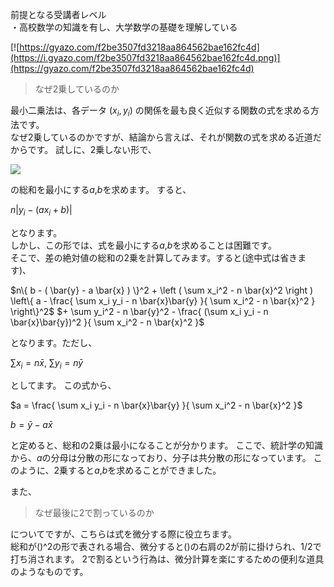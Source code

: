 前提となる受講者レベル  
・高校数学の知識を有し、大学数学の基礎を理解している

[![https://gyazo.com/f2be3507fd3218aa864562bae162fc4d](https://i.gyazo.com/f2be3507fd3218aa864562bae162fc4d.png)](https://gyazo.com/f2be3507fd3218aa864562bae162fc4d)

> なぜ2乗しているのか

最小二乗法は、各データ
$(x_i,y_i)$
の関係を最も良く近似する関数の式を求める方法です。  
なぜ2乗しているのかですが、結論から言えば、それが関数の式を求める近道だからです。
試しに、2乗しない形で、

<img src = "https://latex.codecogs.com/png.latex?$y_i&space;-&space;(ax_i&space;&plus;&space;b)$">

の総和を最小にする$a$,$b$を求めます。
すると、  

$n| y_i - (ax_i + b) |$  

となります。  
しかし、この形では、式を最小にする$a$,$b$を求めることは困難です。  
そこで、差の絶対値の総和の2乗を計算してみます。すると(途中式は省きます)、

$n\{ b - ( \bar{y} - a \bar{x} ) \}^2 + \left ( \sum x_i^2 - n \bar{x}^2 \right ) \left\{ a - \frac{ \sum x_i y_i - n \bar{x}\bar{y} }{ \sum x_i^2 - n \bar{x}^2 } \right\}^2$
$+ \sum y_i^2 - n \bar{y}^2 - \frac{ (\sum x_i y_i - n
\bar{x}\bar{y})^2 }{ \sum x_i^2 - n \bar{x}^2 }$

となります。ただし、  

$\sum x_i = n \bar{x}$, $\sum y_i = n \bar{y}$

としてます。
この式から、

$a = \frac{ \sum x_i y_i - n \bar{x}\bar{y} }{ \sum x_i^2 - n \bar{x}^2 }$

$b = \bar{y} - a \bar{x}$

と定めると、総和の2乗は最小になることが分かります。
ここで、統計学の知識から、$a$の分母は分散の形になっており、分子は共分散の形になっています。
このように、2乗すると$a$,$b$を求めることができました。

また、

> なぜ最後に2で割っているのか

についてですが、こちらは式を微分する際に役立ちます。  
総和が()^2の形で表される場合、微分すると()の右肩の2が前に掛けられ、$1/2$で打ち消されます。
2で割るという行為は、微分計算を楽にするための便利な道具のようなものです。
